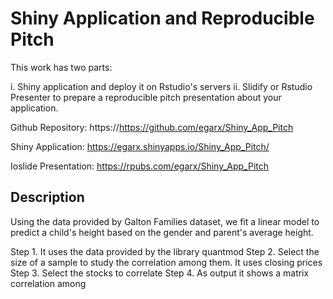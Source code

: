 # Shiny Application and Reproducible Pitch
This work has two parts: 

i. Shiny application and deploy it on Rstudio's servers
ii. Slidify or Rstudio Presenter to prepare a reproducible pitch presentation about your application.

Github Repository: https://https://github.com/egarx/Shiny_App_Pitch

Shiny Application: https://egarx.shinyapps.io/Shiny_App_Pitch/

Ioslide Presentation: https://rpubs.com/egarx/Shiny_App_Pitch

## Description

Using the data provided by Galton Families dataset, we fit a linear model to predict a child's height based on the gender and parent's average height.

Step 1. It uses the data provided by the library quantmod
Step 2. Select the size of a sample to study the correlation among them. It uses closing prices
Step 3. Select the stocks to correlate
Step 4. As output it shows a matrix correlation among 
